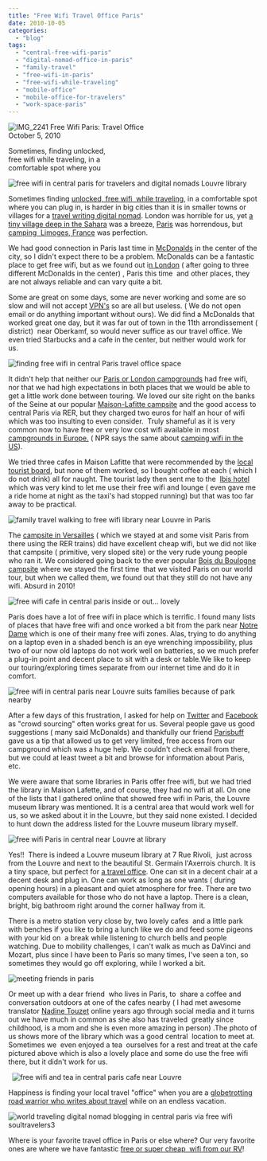 ```yaml
---
title: "Free Wifi Travel Office Paris"
date: 2010-10-05
categories: 
  - "blog"
tags: 
  - "central-free-wifi-paris"
  - "digital-nomad-office-in-paris"
  - "family-travel"
  - "free-wifi-in-paris"
  - "free-wifi-while-traveling"
  - "mobile-office"
  - "mobile-office-for-travelers"
  - "work-space-paris"
---
```


 ![IMG_2241](https://pub-ac94b3f306b24c0dba4238943c97f2e1.r2.dev/6a00e5502a950788330134879c66dc970c.jpg) Free Wifi Paris: Travel Office  
October 5, 2010

Sometimes, finding unlocked,  
free wifi while traveling, in a  
comfortable spot where you

<!--more-->

![free wifi in central paris for travelers and digital nomads Louvre library](https://pub-ac94b3f306b24c0dba4238943c97f2e1.r2.dev/6a00e5502a950788330134879abbdd970c.jpg)

Sometimes finding [unlocked, free wifi  while traveling](https://pub-ac94b3f306b24c0dba4238943c97f2e1.r2.dev/2006/10/laptop-madness.html), in a comfortable spot where you can plug in, is harder in big cities than it is in smaller towns or villages for a [travel writing digital nomad](https://pub-ac94b3f306b24c0dba4238943c97f2e1.r2.dev/2008/04/3-laptop-fami-2.html). London was horrible for us, yet [a tiny village deep in the Sahara](https://pub-ac94b3f306b24c0dba4238943c97f2e1.r2.dev/2008/12/sahara-dream.html#more) was a breeze, [Paris](https://pub-ac94b3f306b24c0dba4238943c97f2e1.r2.dev/2006/09/mozarts-6th-at.html) was horrendous, but [camping  Limoges, France](http://www.campinglimoges.fr/index.php) was perfection.

We had good connection in Paris last time in [McDonalds](http://www.mcdonalds.ie/) in the center of the city, so I didn't expect there to be a problem. McDonalds can be a fantastic place to get free wifi, but as we found out i[n London](https://pub-ac94b3f306b24c0dba4238943c97f2e1.r2.dev/2009/07/family-travel-photoengland-globe-theatre-king-lear.html) ( after going to three different McDonalds in the center) , Paris this time  and other places, they are not always reliable and can vary quite a bit.  

Some are great on some days, some are never working and some are so slow and will not accept [VPN's](http://en.wikipedia.org/wiki/Virtual_private_network) so are all but useless. ( We do not open email or do anything important without ours). We did find a McDonalds that worked great one day, but it was far out of town in the 11th arrondissement ( district)  near Oberkamf, so would never suffice as our travel office. We even tried Starbucks and a cafe in the center, but neither would work for us. 

![finding free wifi in central Paris travel office space](https://pub-ac94b3f306b24c0dba4238943c97f2e1.r2.dev/6a00e5502a950788330134879abf4a970c.jpg)  
  
  
It didn't help that neither our [Paris or London campgrounds](https://pub-ac94b3f306b24c0dba4238943c97f2e1.r2.dev/2010/05/camping-europe-in-a-motorhome-rv-5-best-sites-roadtrip-europe-family-travel-budget-best-price.html) had free wifi, nor that we had high expectations in both places that we would be able to get a little work done between touring. We loved our site right on the banks of the Seine at our popular [Maison-Lafitte campsite](http://www.tripadvisor.ie/Hotel_Review-g187147-d296034-Reviews-Camping_International_de_Maisons_Laffitte-Paris_Ile_de_France.html) and the good access to central Paris via RER, but they charged two euros for half an hour of wifi which was too insulting to even consider.  Truly shameful as it is very common now to have free or very low cost wifi available in most [campgrounds in Europe.](https://pub-ac94b3f306b24c0dba4238943c97f2e1.r2.dev/2010/05/camping-europe-in-a-motorhome-rv-5-best-sites-roadtrip-europe-family-travel-budget-best-price.html) ( NPR says the same about [camping wifi in the US](http://www.npr.org/templates/story/story.php?storyId=128697566)).

We tried three cafes in Maison Lafitte that were recommended by the [local tourist board](http://www.tourisme-maisonslaffitte.fr/index.php), but none of them worked, so I bought coffee at each ( which I do not drink) all for naught. The tourist lady then sent me to the  [Ibis hotel](http://www.ibishotel.com/hotel-directory/gb/europe/france/maisons-laffitte/maisons-laffitte-hotel.htm)  which was very kind to let me use their free wifi and lounge ( even gave me a ride home at night as the taxi's had stopped running) but that was too far away to be practical. 

![family travel walking to free wifi library near Louvre in Paris](https://pub-ac94b3f306b24c0dba4238943c97f2e1.r2.dev/6a00e5502a950788330133f47a820b970b.jpg)  
  
The [campsite in Versailles](http://www.huttopia.com/srt/huttopia/flb/translatabled/show;jsessionid=30D9553CBA2D73380A7CFA63E778529E?location.id:=1617&user.huttopia.lang:=null) ( which we stayed at and some visit Paris from there using the RER trains) did have excellent cheap wifi, but we did not like that campsite ( primitive, very sloped site) or the very rude young people who ran it. We considered going back to the ever popular [Bois du Boulogne campsite](https://pub-ac94b3f306b24c0dba4238943c97f2e1.r2.dev/2006/09/paris-bois-de-b.html) where we stayed the first time  that we visited Paris on our world tour, but when we called them, we found out that they still do not have any wifi. Absurd in 2010!

![free wifi cafe in central paris inside or out... lovely](https://pub-ac94b3f306b24c0dba4238943c97f2e1.r2.dev/6a00e5502a950788330133f47a8665970b.jpg)  
  
  
Paris does have a lot of free wifi in place which is terrific. I found many lists of places that have free wifi and once worked a bit from the park near [Notre Dame](https://pub-ac94b3f306b24c0dba4238943c97f2e1.r2.dev/2006/09/notre-dame-left.html) which is one of their many free wifi zones. Alas, trying to do anything on a laptop even in a shaded bench is an eye wrenching impossibility, plus two of our now old laptops do not work well on batteries, so we much prefer a plug-in point and decent place to sit with a desk or table.We like to keep our touring/exploring times separate from our internet time and do it in comfort.

![free wifi in central paris near Louvre suits families because of park nearby](https://pub-ac94b3f306b24c0dba4238943c97f2e1.r2.dev/6a00e5502a950788330133f47a9a41970b.jpg)  
  
  
After a few days of this frustration, I asked for help on [Twitter](http://twitter.com/soultravelers3) and [Facebook](http://www.facebook.com/group.php?gid=23138026952#%21/pages/Soultravelers3com-Around-the-World-Family-Travel-Education-Adventure/185105005187) as "crowd sourcing" often works great for us. Several people gave us good suggestions ( many said McDonalds) and thankfully our friend [Parisbuff](http://twitter.com/ParisBuFF) gave us a tip that allowed us to get very limited, free access from our campground which was a huge help. We couldn't check email from there, but we could at least tweet a bit and browse for information about Paris, etc.  
  
We were aware that some libraries in Paris offer free wifi, but we had tried the library in Maison Lafette, and of course, they had no wifi at all. On one of the lists that I gathered online that showed free wifi in Paris, the Louvre museum library was mentioned. It is a central area that would work well for us, so we asked about it in the Louvre, but they said none existed. I decided to hunt down the address listed for the Louvre museum library myself. 

![free wifi Paris in central near Louvre at library](https://pub-ac94b3f306b24c0dba4238943c97f2e1.r2.dev/6a00e5502a950788330134879adc52970c.jpg)  
  
  
Yes!!  There is indeed a Louvre museum library at 7 Rue Rivoli,  just across from the Louvre and next to the beautiful St. Germain l'Axerrois church. It is a tiny space, but perfect for [a travel office](https://pub-ac94b3f306b24c0dba4238943c97f2e1.r2.dev/2008/10/the-traveling-o.html). One can sit in a decent chair at a decent desk and plug in. One can work as long as one wants ( during opening hours) in a pleasant and quiet atmosphere for free. There are two computers available for those who do not have a laptop. There is a clean, bright, big bathroom right around the corner hallway from it.

There is a metro station very close by, two lovely cafes  and a little park with benches if you like to bring a lunch like we do and feed some pigeons with your kid on  a break while listening to church bells and people watching. Due to mobility challenges, I can't walk as much as DaVinci and Mozart, plus since I have been to Paris so many times, I've seen a ton, so sometimes they would go off exploring, while I worked a bit.

![meeting friends in paris](https://pub-ac94b3f306b24c0dba4238943c97f2e1.r2.dev/6a00e5502a950788330134879adf00970c.jpg)

Or meet up with a dear friend  who lives in Paris, to  share a coffee and conversation outdoors at one of the cafes nearby ( I had met awesome translator [Nadine Touzet](http://nadinetouzet.com/blog/) online years ago through social media and it turns out we have much in common as she also has traveled  greatly since childhood, is a mom and she is even more amazing in person) .The photo of us shows more of the library which was a good central  location to meet at. Sometimes we  even enjoyed a tea  ourselves for a rest and treat at the cafe pictured above which is also a lovely place and some do use the free wifi there, but it didn't work for us.

  ![free wifi and tea in central paris cafe near Louvre](https://pub-ac94b3f306b24c0dba4238943c97f2e1.r2.dev/6a00e5502a950788330134879b0bf4970c.jpg)  

Happiness is finding your local travel "office" when you are a [globetrotting road warrior who writes about travel](https://pub-ac94b3f306b24c0dba4238943c97f2e1.r2.dev/2010/02/new-york-times-qa-with-soultravelers3-on-frugal-traveler-nomadic-family-traveler-jeanne-dee.html) while on an endless vacation. 

![world traveling digital nomad blogging in central paris via free wifi soultravelers3](https://pub-ac94b3f306b24c0dba4238943c97f2e1.r2.dev/6a00e5502a950788330133f47c4c41970b.jpg)

Where is your favorite travel office in Paris or else where? Our very favorite ones are where we have fantastic [free or super cheap  wifi from our RV](https://pub-ac94b3f306b24c0dba4238943c97f2e1.r2.dev/2010/08/camping-europe-with-kids-free-kids-clubs-family-friendly-international-travel-tips.html)!
